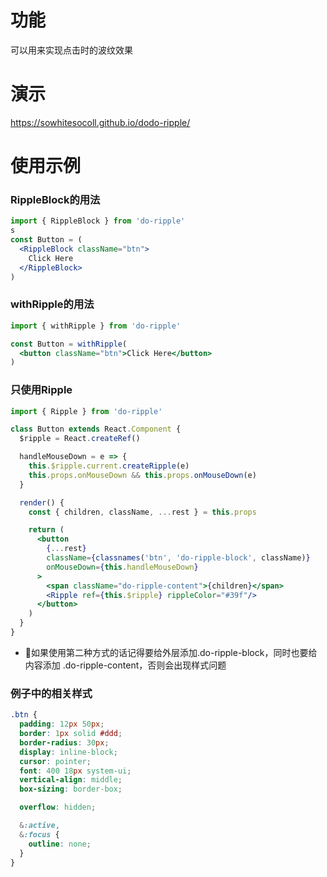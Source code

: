 # 功能
可以用来实现点击时的波纹效果

# 演示
https://sowhitesocoll.github.io/dodo-ripple/

# 使用示例
### RippleBlock的用法
``` jsx
import { RippleBlock } from 'do-ripple'
s
const Button = (
  <RippleBlock className="btn">
    Click Here
  </RippleBlock>
)
```

### withRipple的用法
``` jsx
import { withRipple } from 'do-ripple'

const Button = withRipple(
  <button className="btn">Click Here</button>
)
```

### 只使用Ripple

``` jsx
import { Ripple } from 'do-ripple'

class Button extends React.Component {
  $ripple = React.createRef()

  handleMouseDown = e => {
    this.$ripple.current.createRipple(e)
    this.props.onMouseDown && this.props.onMouseDown(e)
  }

  render() {
    const { children, className, ...rest } = this.props

    return (
      <button 
        {...rest}
        className={classnames('btn', 'do-ripple-block', className)} 
        onMouseDown={this.handleMouseDown} 
      >
        <span className="do-ripple-content">{children}</span>
        <Ripple ref={this.$ripple} rippleColor="#39f"/>
      </button>
    )
  }
}
```
* 如果使用第二种方式的话记得要给外层添加.do-ripple-block，同时也要给内容添加 .do-ripple-content，否则会出现样式问题

### 例子中的相关样式
``` scss
.btn {
  padding: 12px 50px;
  border: 1px solid #ddd;
  border-radius: 30px;
  display: inline-block;
  cursor: pointer;
  font: 400 18px system-ui;
  vertical-align: middle;
  box-sizing: border-box;

  overflow: hidden;

  &:active,
  &:focus {
    outline: none;
  }
}
```
